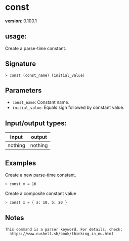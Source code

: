 # const

**version**: 0.100.1

## **usage**:

Create a parse-time constant.

## Signature

`> const (const_name) (initial_value)`

## Parameters

- `const_name`: Constant name.
- `initial_value`: Equals sign followed by constant value.

## Input/output types:

| input   | output  |
| ------- | ------- |
| nothing | nothing |

## Examples

Create a new parse-time constant.

```bash
> const x = 10
```

Create a composite constant value

```bash
> const x = { a: 10, b: 20 }
```

## Notes

```text
This command is a parser keyword. For details, check:
  https://www.nushell.sh/book/thinking_in_nu.html
```
